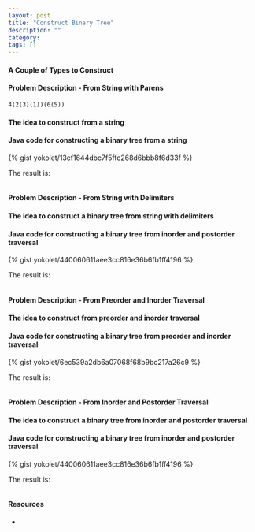 ```yaml
---
layout: post
title: "Construct Binary Tree"
description: ""
category: 
tags: []
---
```


#### A Couple of Types to Construct ####


#### Problem Description - From String with Parens ####

`4(2(3)(1))(6(5))`


#### The idea to construct from a string ####


#### Java code for constructing a binary tree from a string ###

{% gist yokolet/13cf1644dbc7f5ffc268d6bbb8f6d33f %}

The result is:

<pre>
</pre>


#### Problem Description - From String with Delimiters ####


#### The idea to construct a binary tree from string with delimiters ####


#### Java code for constructing a binary tree from inorder and postorder traversal ####

{% gist yokolet/440060611aee3cc816e36b6fb1ff4196 %}

The result is:

<pre>
</pre>



#### Problem Description - From Preorder and Inorder Traversal ####



#### The idea to construct from preorder and inorder traversal  ####



#### Java code for constructing a binary tree from preorder and inorder traversal  ###

{% gist yokolet/6ec539a2db6a07068f68b9bc217a26c9 %}

The result is:

<pre>
</pre>


#### Problem Description - From  Inorder and Postorder Traversal ####


#### The idea to construct a binary tree from inorder and postorder traversal ####


#### Java code for constructing a binary tree from inorder and postorder traversal ####

{% gist yokolet/440060611aee3cc816e36b6fb1ff4196 %}

The result is:

<pre>
</pre>


#### Resources ####

- []()

